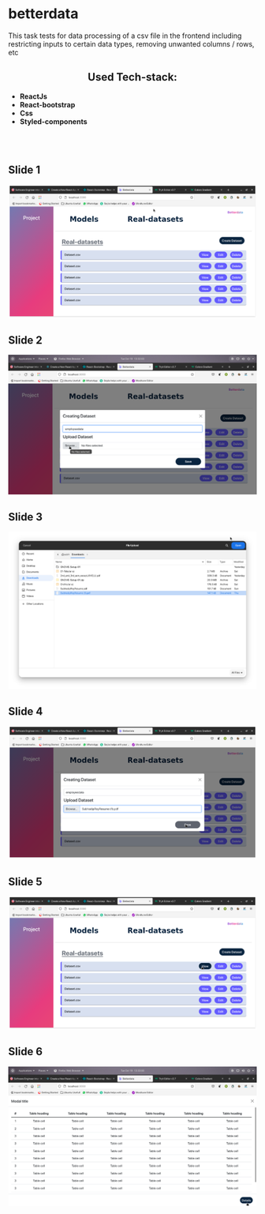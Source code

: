 # betterdata
This task tests for data processing of a csv file in the frontend including restricting inputs to certain data types, removing unwanted columns / rows, etc 
<h2 align ="center">
Used Tech-stack:
</h2>
<ul>
  <li><b>ReactJs</b> </li>
  <li><b>React-bootstrap</b></li>
  <li><b>Css</b></li>
  <li><b>Styled-components</b></li>
  </ul>
  <br>
  <br>
<div align="center">
  <h2 align ="left"> Slide 1 </h2>
  <img alt="Slide 1" src="./Screenshots/1.png" />
</div>
<div align="center">
  <h2 align ="left"> Slide 2 </h2>
  <img alt="Slide 2" src="./Screenshots/2.png" />
</div>
<div align="center">
  <h2 align ="left"> Slide 3 </h2>
  <img alt="Slide 3" src="./Screenshots/3.png" />
</div>
<div align="center">
  <h2 align ="left"> Slide 4 </h2>
  <img alt="Slide 4" src="./Screenshots/4.png" />
</div>
<div align="center">
  <h2 align ="left"> Slide 5 </h2>
  <img alt="Slide 5" src="./Screenshots/5.png" />
</div>
<div align="center">
  <h2 align ="left"> Slide 6 </h2>
  <img alt="Slide 6" src="./Screenshots/6.png" />
</div>
